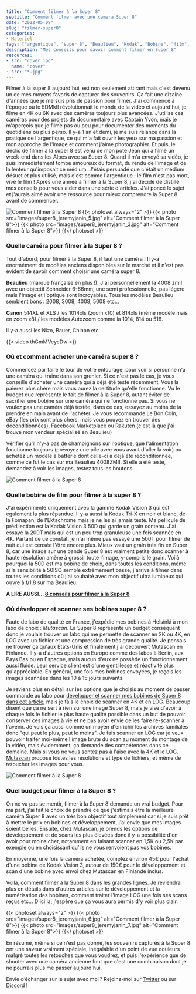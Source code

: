 ```yaml
---
title: "Comment filmer à la Super 8"
seotitle: "Comment filmer avec une camera Super 8"
date: "2022-05-08"
slug: "filmer-super8"
categories:
- Materiel
tags: ["argentique", "super 8", "Beaulieu", "Kodak", "Bobine", "film", "Mutascan", "labo", "camera", "Kodak Vision 3"]
description: "Mes conseils pour savoir comment filmer en Super 8"
resources:
- src: "cover.jpg"
  name: "cover"
- src: "*.jpg"
---
```

Filmer à la super 8 aujourd'hui, est non seulement attirant mais c'est devenu un de mes moyens favoris de capturer des souvenirs. Ça fait une dizaine d'années que je me suis pris de passion pour  filmer. J'ai commencé à l'époque où le 5DMkII révolutionnait le monde de la vidéo et aujourd'hui, je filme en 4K ou 6K avec des caméras toujours plus avancées. J'utilise ces caméras pour des projets de documentaire avec Captain Yvon, mais je m'aperçois que je filme pas ou peu pour documenter des moments du quotidiens ou plus perso. Il y-a 1 an et demi, je me suis relancé dans la pratique de l'argentique, ce qui m'a fait ouvrir les yeux sur ma passion et mon approche de l'image et comment j'aime photographier. Et puis, le déclic de filmer à la super 8 est venu de mon pote Jean qui a filmé un week-end dans les Alpes avec sa Super 8. Quand il m'a envoyé sa vidéo, je suis immédiatement tombé amoureux du format, du rendu de l'image et de la lenteur qu'imposait ce médium. J'étais persuadé que c'était un médium désuet et plus utilisé, mais c'est comme l'argentique : le film n'est pas mort, vive le film !
Après une année à filmer à la Super 8, j'ai décidé de distillé mes conseils pour vous aider dans une série d'articles. J'ai poncé le sujet et j'aurais aimé avoir une ressource pour mieux comprendre la Super 8 avant de commencer.

![Comment filmer à la Super 8](images/super8_jeremyjanin_1.jpg)
{{< photoset always="2" >}} {{< photo src="images/super8_jeremyjanin_5.jpg" alt="Comment filmer à la Super 8">}} {{< photo src="images/super8_jeremyjanin_3.jpg" alt="Comment filmer à la Super 8">}} {{</ photoset >}}

  
### Quelle caméra pour filmer à la Super 8 ?

Tout d'abord, pour filmer à la Super 8, il faut une caméra ! Il y-a énormément de modèles anciens disponibles sur le marché et il n'est pas évident de savoir comment choisir une caméra super 8.

**Beaulieu** (marque française en plus !). J'ai personnellement la 4008 zmII avec un objectif Schneider 6-66mm, une semi professionnelle, pas légère mais l'image et l'optique sont incroyables. Tous les modèles Beaulieu semblent bons : 2008, 3008, 4008, 5008 etc...

**Canon** 514XL et XLS / les 1014xls (zoom x10) et 814xls (même modèle mais en zoom x8) / les modèles Autozoom comme la 1014, 814 ou 518.

Il y-a aussi les Nizo, Bauer, Chinon etc...

{{< video thGmMVeycDw >}}

### Où et comment acheter une caméra super 8 ?

Commencez par faire le tour de votre entourage, pour voir si personne n'a une caméra qui traine dans son grenier. Si ce n'est pas le cas, je vous conseille d'acheter une caméra qui a déjà été testé récemment. Vous la paierez plus chère mais vous aurez la certitude qu'elle fonctionne. Vu le budget que représente le fait de filmer à la Super 8, autant éviter de sacrifier une bobine sur une caméra qui ne fonctionne pas. Si vous ne voulez pas une caméra déjà testée, dans ce cas, essayez au moins de la prendre en main avant de l'acheter. Je vous recommande Le Bon Coin, eBay (les prix sont plus chers, mais vous pouvez en trouver des déconditionnées), Facebook Marketplace ou Rakuten (c'est là que j'ai trouvé mon vendeur spécialisé en Beaulieu)

Vérifier qu'il n'y-a pas de champignons sur l'optique, que l'alimentation fonctionne toujours (prévoyez une pile avec vous avant d'aller la voir) ou achetez un modèle à batterie dont celle-ci a déjà été reconditionnée, comme ce fut le cas sur ma Beaulieu 4008ZMII. Si elle a été testé, demandez à voir les images, testez tous les boutons...

![Comment filmer à la Super 8](images/super8_jeremyjanin.gif)

### Quelle bobine de film pour filmer à la super 8 ?

J'ai expérimenté uniquement avec la gamme Kodak Vision 3 qui est également la plus répandue. Il y-a aussi la Kodak Tri-X en noir et blanc, de la Fomapan, de l'Ektachrome mais je ne les ai jamais testé. Ma pellicule de prédilection est la Kodak Vision 3 50D qui garde un grain contenu. J'ai essayé la 200T mais qui est un peu trop granuleuse une fois scannée en 4K. Partant de ce constat, je n'ai même pas essayé une 500T pour filmer de nuit qui est censée l'être encore plus. Mieux vaut un grain très fin en Super 8, car une image sur une bande Super 8 est vraiment petite donc scanner à haute résolution amène à grossir toute l'image, y-compris le grain. Voilà pourquoi la 50D est ma bobine de choix, dans toutes les conditions, même si la sensibilité à 50ISO semble extrêmement basse, j'arrive à filmer dans toutes les conditions où j'ai souhaité avec mon objectif ultra lumineux qui ouvre à f/1.8 sur ma Beaulieu.

**À LIRE AUSSI... [8 conseils pour filmer à la Super 8](https://jeremyjanin.com/conseils-super8)**

### Où développer et scanner ses bobines super 8 ?

Faute de labo de qualité en France, j'expédie mes bobines à Helsinki à mon labo de choix : *Mutascan*. La Super 8 représente un budget conséquent donc je voulais trouver un labo qui me permette de scanner en 2K ou 4K, en LOG avec un fichier et une compression de très grande qualité. Je pensais ne trouver ça qu'aux Etats-Unis et finalement j'ai découvert Mutascan en Finlande. Il y-a d'autres options en Europe comme des labos à Berlin, aux Pays Bas ou en Espagne, mais aucun d'eux ne possède un fonctionnement aussi fluide. Leur service client est d'une gentillesse et réactivité plus qu'appréciable. En général, une fois mes bobines envoyées, je reçois les images scannées dans les 10 à 15 jours suivants.

Je reviens plus en détail sur les options que je choisis au moment de passer commande au labo pour [développer et scanner mes bobines de Super 8 dans cet article](https://jeremyjanin.com/developper-scanner-super8), mais je fais le choix de scanner en 4K et en LOG. Beaucoup disent que ça ne sert à rien sur une image Super 8, mais je vise d'avoir à chaque fois le fichier le plus haute qualité possible dans un but de pouvoir conserver ces images à vie et ne pas avoir envie de les faire re-scanner à l'avenir. Je vois ça aussi comme un moyen d'enrichir les archives familiales donc "qui peut le plus, peut le moins". Je fais scanner en LOG car je veux pouvoir traiter moi-même l'image brute du scan au moment du montage de la vidéo, mais évidemment, ça demande des compétences dans ce domaine. Mais si vous ne vous sentez pas à l'aise avec la 4K et le LOG, [Mutascan](https://mutascan.film) propose toutes les résolutions et type de fichiers, et même de retoucher les images pour vous.

![Comment filmer à la Super 8](images/super8newyork_jeremyjanin.gif)

### Quel budget pour filmer à la Super 8 ?

On ne va pas se mentir, filmer à la Super 8 demande un vrai budget. Pour ma part, j'ai fait le choix de prendre ce que j'estimais être la meilleure caméra Super 8 avec un très bon objectif tout simplement car si je suis prêt à mettre le prix en bobines et développement, j'ai envie que mes images soient belles. Ensuite, chez Mutascan, je prends les options de développement et de scans les plus élevées donc il y-a possibilité d'en avoir pour moins cher, notamment en faisant scanner en 1,5K ou 2,5K par exemple ou en choisissant qu'ils ne vous renvoient pas vos bobines.

En moyenne, une fois la caméra achetée, comptez environ 45€ pour l'achat d'une bobine de Kodak Vision 3, autour de 150€ pour le développement et scan d'une bobine avec envoi chez Mutascan en Finlande inclus.

Voilà, comment filmer à la Super 8 dans les grandes lignes. Je reviendrai plus en détails dans d'autres articles sur le développement et la numérisation des bobines, comment traiter l'image LOG une fois ses scans reçus etc... D'ici là, j'espère que ça vous aura permis d'y voir plus clair.

{{< photoset always="2" >}} {{< photo src="images/super8_jeremyjanin_6.jpg" alt="Comment filmer à la Super 8">}} {{< photo src="images/super8_jeremyjanin_7.jpg" alt="Comment filmer à la Super 8">}} {{</ photoset >}}

En résumé, même si ce n'est pas donné, les souvenirs capturés à la Super 8 ont une saveur vraiment spéciale, inégalable d'un point de vue couleurs malgré toutes les retouches que vous voudrez, et puis l'expérience que de shooter avec une caméra ancienne font que c'est une combinaison dont je ne pourrais plus me passer aujourd'hui.


Envie d’échanger sur le sujet avec moi ? Rejoins-moi sur [Twitter](https://twitter.com/jeremyjanin) ou sur [Discord](https://discord.gg/rvk5DTwT8H) !

